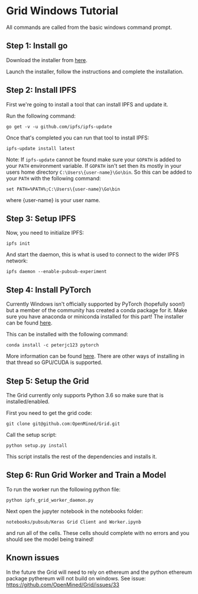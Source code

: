 # Grid Windows Tutorial

All commands are called from the basic windows command prompt.

## Step 1: Install go

Download the installer from [here](https://dl.google.com/go/go1.9.3.windows-amd64.msi).

Launch the installer, follow the instructions and complete the installation.

## Step 2: Install IPFS

First we're going to install a tool that can install IPFS and update it.

Run the following command:

```
go get -v -u github.com/ipfs/ipfs-update
```

Once that's completed you can run that tool to install IPFS:

```
ipfs-update install latest
```

Note: If `ipfs-update` cannot be found make sure your `GOPATH` is added to your `PATH` environment variable. If `GOPATH` isn't set then its mostly in your users home directory `C:\Users\{user-name}\Go\bin`. So this can be added to your `PATH` with the following command:

```
set PATH=%PATH%;C:\Users\{user-name}\Go\bin
```

where {user-name} is your user name.

## Step 3: Setup IPFS

Now, you need to initialize IPFS:

```
ipfs init
```

And start the daemon, this is what is used to connect to the wider IPFS network:

```
ipfs daemon --enable-pubsub-experiment
```

## Step 4: Install PyTorch

Currently Windows isn't officially supported by PyTorch (hopefully soon!) but a member of the community has created a conda package for it. Make sure you have anaconda or miniconda installed for this part! The installer can be found [here](https://www.anaconda.com/download/#windows).

This can be installed with the following command:

```
conda install -c peterjc123 pytorch
```

More information can be found [here](https://github.com/pytorch/pytorch/issues/494#issuecomment-322096506). There are other ways of installing in that thread so GPU/CUDA is supported.

## Step 5: Setup the Grid

The Grid currently only supports Python 3.6 so make sure that is installed/enabled.

First you need to get the grid code:

```
git clone git@github.com:OpenMined/Grid.git
```

Call the setup script:

```
python setup.py install
```

This script installs the rest of the dependencies and installs it.

## Step 6: Run Grid Worker and Train a Model

To run the worker run the following python file:

```
python ipfs_grid_worker_daemon.py
```

Next open the jupyter notebook in the notebooks folder:

```
notebooks/pubsub/Keras Grid Client and Worker.ipynb
```

and run all of the cells. These cells should complete with no errors and you should see the model being trained!

## Known issues

In the future the Grid will need to rely on ethereum and the python ethereum package pythereum will not build on windows. See issue: https://github.com/OpenMined/Grid/issues/33
